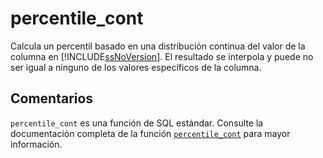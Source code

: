 ﻿---
SidebarGroup: "index-aggregation-functions"
Autogenerated: true
---

# percentile_cont

Calcula un percentil basado en una distribución continua del valor de la columna en [!INCLUDE[ssNoVersion](../../includes/ssnoversion-md.md)]. El resultado se interpola y puede no ser igual a ninguno de los valores específicos de la columna.

## Comentarios 

`percentile_cont` es una función de SQL estándar. Consulte la documentación completa de la función [`percentile_cont`](https://learn.microsoft.com/es-es/sql/t-sql/functions/percentile_cont-transact-sql) para mayor información.
